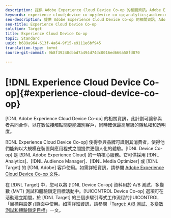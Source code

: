 ```yaml
---
description: 提供 Adobe Experience Cloud Device Co-op 的相關資訊。Adobe Experience Cloud Device Co-op 計劃可讓參與者共同合作，以在數位接觸點間更能識別客戶，同時確保最高層級的隱私權和透明度。
keywords: experience cloud;device co-op;device co op;analytics;audience manager;aam;media optimizer;裝置圖表
seo-description: 提供 Adobe Experience Cloud Device Co-op 的相關資訊。Adobe Experience Cloud Device Co-op 計劃可讓參與者共同合作，以在數位接觸點間更能識別客戶，同時確保最高層級的隱私權和透明度。
seo-title: Experience Cloud Device Co-op
solution: Target
title: Experience Cloud Device Co-op
topic: Standard
uuid: b689a964-613f-4a64-9f15-e9111e6bf945
translation-type: tm+mt
source-git-commit: 9b8f39240cbbd7a494d74dc0016ed666a58fd870

---
```



# [!DNL Experience Cloud Device Co-op]{#experience-cloud-device-co-op}

[!DNL Adobe Experience Cloud Device Co-op] 的相關資訊，此計劃可讓參與者共同合作，以在數位接觸點間更能識別客戶，同時確保最高層級的隱私權和透明度。

[!DNL Experience Cloud Device Co-op] 使得參與品牌可識別其消費者，使得他們能夠以大規模在裝置與應用程式之間提供更個人化的體驗。[!DNL Device Co-op] 是 [!DNL Adobe Experience Cloud] 的一項核心服務。它可供採用 [!DNL Analytics]、[!DNL Audience Manager]、[!DNL Media Optimizer] 或 [!DNL Target] 的 [!DNL Adobe] 客戶使用。如需詳細資訊，請參閱 [Adobe Experience Cloud Device Co-op 文件](https://marketing.adobe.com/resources/help/en_US/mcdc/)。

在 [!DNL Target] 中，您可以將 [!DNL Device Co-op] 資料用於 A/B 測試、多變數 (MVT) 測試和體驗鎖定目標活動中。[!UICONTROL Device Co-op] 選項可在活動建立期間，於 [!DNL Target] 的三個步驟引導式工作流程的[!UICONTROL 「目標與設定」]頁面中使用。如需詳細資訊，請參閱「[Target: A/B 測試、多變數測試和體驗鎖定目標](https://marketing.adobe.com/resources/help/en_US/mcdc/mcdc-target.html)」一文。
